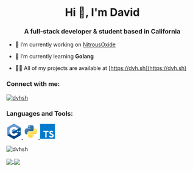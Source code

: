 <h1 align="center">Hi 👋, I'm David</h1>
<h3 align="center">A full-stack developer & student based in California</h3>

- 🔭 I’m currently working on [NitrousOxide](https://nitrous-oxi.de)

- 🌱 I’m currently learning **Golang**

- 👨‍💻 All of my projects are available at [https://dvh.sh](https://dvh.sh)

<h3 align="left">Connect with me:</h3>
<p align="left">
<a href="https://www.leetcode.com/dvhsh" target="blank"><img align="center" src="https://raw.githubusercontent.com/rahuldkjain/github-profile-readme-generator/master/src/images/icons/Social/leet-code.svg" alt="dvhsh" height="30" width="40" /></a>
</p>

<h3 align="left">Languages and Tools:</h3>
<p align="left"> <a href="https://www.w3schools.com/cpp/" target="_blank" rel="noreferrer"> <img src="https://raw.githubusercontent.com/devicons/devicon/master/icons/cplusplus/cplusplus-original.svg" alt="cplusplus" width="40" height="40"/> </a> <a href="https://www.python.org" target="_blank" rel="noreferrer"> <img src="https://raw.githubusercontent.com/devicons/devicon/master/icons/python/python-original.svg" alt="python" width="40" height="40"/> </a> <a href="https://www.typescriptlang.org/" target="_blank" rel="noreferrer"> <img src="https://raw.githubusercontent.com/devicons/devicon/master/icons/typescript/typescript-original.svg" alt="typescript" width="40" height="40"/> </a> </p>

<p><img align="center" src="https://github-readme-streak-stats.herokuapp.com/?user=dvhsh&theme=dark" alt="dvhsh" /></p>

<a href="https://github.com/anuraghazra/github-readme-stats">
  <img height=200 align="center" src="https://gh-rdme.vercel.app/api?username=dvhsh&theme=material-palenight" />
</a>
<a href="https://github.com/anuraghazra/convoychat">
  <img height=200 align="center" src="https://gh-rdme.vercel.app/api/top-langs?username=dvhsh&theme=material-palenight&layout=compact&langs_count=8&card_width=320" />
</a>
